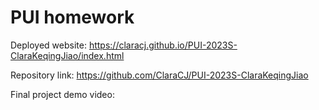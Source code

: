 # PUI homework

Deployed website: https://claracj.github.io/PUI-2023S-ClaraKeqingJiao/index.html

Repository link: https://github.com/ClaraCJ/PUI-2023S-ClaraKeqingJiao

Final project demo video: 
